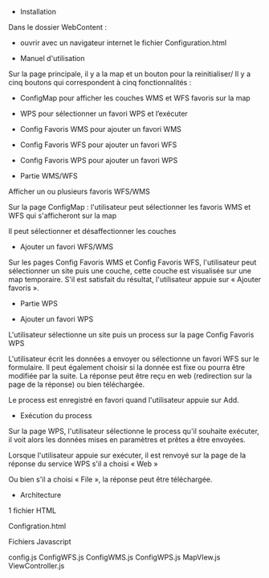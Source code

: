 
- Installation

Dans le dossier WebContent :
- ouvrir avec un navigateur internet le fichier Configuration.html






- Manuel d'utilisation

Sur la page principale, il y a la map et un bouton pour la reinitialiser/
Il y a cinq boutons qui correspondent à cinq fonctionnalités :
- ConfigMap pour afficher les couches WMS et WFS favoris sur la map
- WPS pour sélectionner un favori WPS et l’exécuter
- Config Favoris WMS pour ajouter un favori WMS
- Config Favoris WFS pour ajouter un favori WFS
- Config Favoris WPS pour ajouter un favori WPS














- Partie WMS/WFS

Afficher un ou plusieurs favoris WFS/WMS

Sur la page ConfigMap : l'utilisateur peut sélectionner les favoris WMS et WFS qui s'afficheront sur la map 



Il peut sélectionner et désaffectionner les couches














- Ajouter un favori WFS/WMS

Sur les pages Config Favoris WMS et  Config Favoris WFS, l'utilisateur peut sélectionner un site puis une couche, cette couche est visualisée sur une map temporaire. S'il est satisfait du résultat, l'utilisateur appuie sur « Ajouter favoris ».
























- Partie WPS

- Ajouter un favori WPS

L'utilisateur sélectionne un site puis un process sur la page Config Favoris WPS

L'utilisateur écrit les données a envoyer ou sélectionne un favori WFS sur le formulaire. Il peut également choisir si la donnée est fixe ou pourra être modifiée par la suite. La réponse peut être reçu en web (redirection sur la page de la réponse) ou bien téléchargée.



Le process est enregistré en favori quand l'utilisateur appuie sur Add.



- Exécution du process

Sur la page WPS, l'utilisateur sélectionne le process qu'il souhaite exécuter, il voit alors les données mises en paramètres et prêtes a être envoyées.



Lorsque l'utilisateur appuie sur exécuter, il est renvoyé sur la page de la réponse du service WPS s'il a choisi « Web »


Ou bien s'il a choisi « File », la réponse peut être téléchargée.




- Architecture


1 fichier HTML 

Configration.html

Fichiers Javascript

config.js
ConfigWFS.js
ConfigWMS.js
ConfigWPS.js
MapVIew.js
ViewController.js

